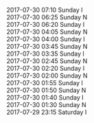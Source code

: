 2017-07-30 07:10 Sunday  I  
2017-07-30 06:25 Sunday  N  
2017-07-30 06:20 Sunday  I  
2017-07-30 04:05 Sunday  N  
2017-07-30 04:00 Sunday  I  
2017-07-30 03:45 Sunday  N  
2017-07-30 03:35 Sunday  I  
2017-07-30 02:45 Sunday  N  
2017-07-30 02:20 Sunday  I  
2017-07-30 02:00 Sunday  N  
2017-07-30 01:55 Sunday  I  
2017-07-30 01:50 Sunday  N  
2017-07-30 01:40 Sunday  I  
2017-07-30 01:30 Sunday  N  
2017-07-29 23:15 Saturday  I  
